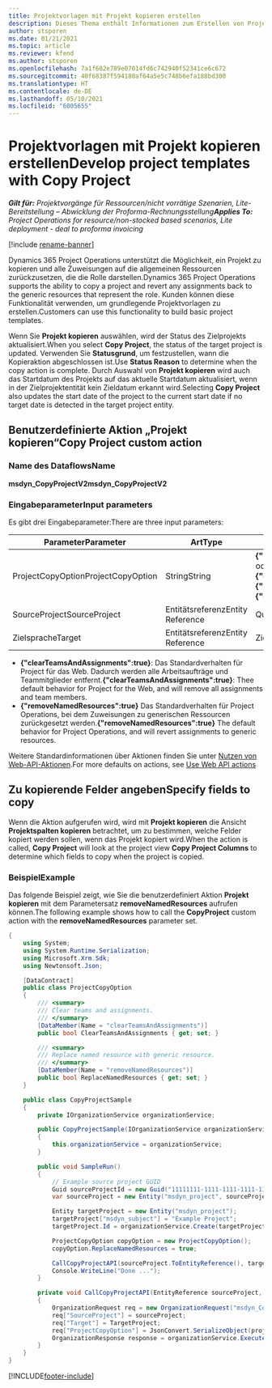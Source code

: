 ```yaml
---
title: Projektvorlagen mit Projekt kopieren erstellen
description: Dieses Thema enthält Informationen zum Erstellen von Projektvorlagen mithilfe der benutzerdefinierten Aktion „Projekt kopieren“.
author: stsporen
ms.date: 01/21/2021
ms.topic: article
ms.reviewer: kfend
ms.author: stsporen
ms.openlocfilehash: 7a1f602e789e07014fd6c742940f52341ce6c672
ms.sourcegitcommit: 40f68387f594180af64a5e5c748b6efa188bd300
ms.translationtype: HT
ms.contentlocale: de-DE
ms.lasthandoff: 05/10/2021
ms.locfileid: "6005655"
---
```

# <a name="develop-project-templates-with-copy-project"></a><span data-ttu-id="eab9a-103">Projektvorlagen mit Projekt kopieren erstellen</span><span class="sxs-lookup"><span data-stu-id="eab9a-103">Develop project templates with Copy Project</span></span>

<span data-ttu-id="eab9a-104">_**Gilt für:** Projektvorgänge für Ressourcen/nicht vorrätige Szenarien, Lite-Bereitstellung – Abwicklung der Proforma-Rechnungsstellung_</span><span class="sxs-lookup"><span data-stu-id="eab9a-104">_**Applies To:** Project Operations for resource/non-stocked based scenarios, Lite deployment - deal to proforma invoicing_</span></span>

[!include [rename-banner](~/includes/cc-data-platform-banner.md)]

<span data-ttu-id="eab9a-105">Dynamics 365 Project Operations unterstützt die Möglichkeit, ein Projekt zu kopieren und alle Zuweisungen auf die allgemeinen Ressourcen zurückzusetzen, die die Rolle darstellen.</span><span class="sxs-lookup"><span data-stu-id="eab9a-105">Dynamics 365 Project Operations supports the ability to copy a project and revert any assignments back to the generic resources that represent the role.</span></span> <span data-ttu-id="eab9a-106">Kunden können diese Funktionalität verwenden, um grundlegende Projektvorlagen zu erstellen.</span><span class="sxs-lookup"><span data-stu-id="eab9a-106">Customers can use this functionality to build basic project templates.</span></span>

<span data-ttu-id="eab9a-107">Wenn Sie **Projekt kopieren** auswählen, wird der Status des Zielprojekts aktualisiert.</span><span class="sxs-lookup"><span data-stu-id="eab9a-107">When you select **Copy Project**, the status of the target project is updated.</span></span> <span data-ttu-id="eab9a-108">Verwenden Sie **Statusgrund**, um festzustellen, wann die Kopieraktion abgeschlossen ist.</span><span class="sxs-lookup"><span data-stu-id="eab9a-108">Use **Status Reason** to determine when the copy action is complete.</span></span> <span data-ttu-id="eab9a-109">Durch Auswahl von **Projekt kopieren** wird auch das Startdatum des Projekts auf das aktuelle Startdatum aktualisiert, wenn in der Zielprojektentität kein Zieldatum erkannt wird.</span><span class="sxs-lookup"><span data-stu-id="eab9a-109">Selecting **Copy Project** also updates the start date of the project to the current start date if no target date is detected in the target project entity.</span></span>

## <a name="copy-project-custom-action"></a><span data-ttu-id="eab9a-110">Benutzerdefinierte Aktion „Projekt kopieren“</span><span class="sxs-lookup"><span data-stu-id="eab9a-110">Copy Project custom action</span></span> 

### <a name="name"></a><span data-ttu-id="eab9a-111">Name des Dataflows</span><span class="sxs-lookup"><span data-stu-id="eab9a-111">Name</span></span> 

<span data-ttu-id="eab9a-112">**msdyn_CopyProjectV2**</span><span class="sxs-lookup"><span data-stu-id="eab9a-112">**msdyn_CopyProjectV2**</span></span>

### <a name="input-parameters"></a><span data-ttu-id="eab9a-113">Eingabeparameter</span><span class="sxs-lookup"><span data-stu-id="eab9a-113">Input parameters</span></span>
<span data-ttu-id="eab9a-114">Es gibt drei Eingabeparameter:</span><span class="sxs-lookup"><span data-stu-id="eab9a-114">There are three input parameters:</span></span>

| <span data-ttu-id="eab9a-115">Parameter</span><span class="sxs-lookup"><span data-stu-id="eab9a-115">Parameter</span></span>          | <span data-ttu-id="eab9a-116">Art</span><span class="sxs-lookup"><span data-stu-id="eab9a-116">Type</span></span>   | <span data-ttu-id="eab9a-117">Werte</span><span class="sxs-lookup"><span data-stu-id="eab9a-117">Values</span></span>                                                   | 
|--------------------|--------|----------------------------------------------------------|
| <span data-ttu-id="eab9a-118">ProjectCopyOption</span><span class="sxs-lookup"><span data-stu-id="eab9a-118">ProjectCopyOption</span></span>  | <span data-ttu-id="eab9a-119">String</span><span class="sxs-lookup"><span data-stu-id="eab9a-119">String</span></span> | <span data-ttu-id="eab9a-120">**{"removeNamedResources":true}** oder **{"clearTeamsAndAssignments":true}**</span><span class="sxs-lookup"><span data-stu-id="eab9a-120">**{"removeNamedResources":true}** or **{"clearTeamsAndAssignments":true}**</span></span> |
| <span data-ttu-id="eab9a-121">SourceProject</span><span class="sxs-lookup"><span data-stu-id="eab9a-121">SourceProject</span></span>      | <span data-ttu-id="eab9a-122">Entitätsreferenz</span><span class="sxs-lookup"><span data-stu-id="eab9a-122">Entity Reference</span></span> | <span data-ttu-id="eab9a-123">Quellprojekt</span><span class="sxs-lookup"><span data-stu-id="eab9a-123">Source Project</span></span> |
| <span data-ttu-id="eab9a-124">Zielsprache</span><span class="sxs-lookup"><span data-stu-id="eab9a-124">Target</span></span>             | <span data-ttu-id="eab9a-125">Entitätsreferenz</span><span class="sxs-lookup"><span data-stu-id="eab9a-125">Entity Reference</span></span> | <span data-ttu-id="eab9a-126">Zielprojekt</span><span class="sxs-lookup"><span data-stu-id="eab9a-126">Target Project</span></span> |


- <span data-ttu-id="eab9a-127">**{"clearTeamsAndAssignments":true}**: Das Standardverhalten für Project für das Web. Dadurch werden alle Arbeitsaufträge und Teammitglieder entfernt.</span><span class="sxs-lookup"><span data-stu-id="eab9a-127">**{"clearTeamsAndAssignments":true}**: Thee default behavior for Project for the Web, and will remove all assignments and team members.</span></span>
- <span data-ttu-id="eab9a-128">**{"removeNamedResources":true}** Das Standardverhalten für Project Operations, bei dem Zuweisungen zu generischen Ressourcen zurückgesetzt werden.</span><span class="sxs-lookup"><span data-stu-id="eab9a-128">**{"removeNamedResources":true}** The default behavior for Project Operations, and will revert assignments to generic resources.</span></span>

<span data-ttu-id="eab9a-129">Weitere Standardinformationen über Aktionen finden Sie unter [Nutzen von Web-API-Aktionen](/powerapps/developer/common-data-service/webapi/use-web-api-actions).</span><span class="sxs-lookup"><span data-stu-id="eab9a-129">For more defaults on actions, see [Use Web API actions](/powerapps/developer/common-data-service/webapi/use-web-api-actions)</span></span>

## <a name="specify-fields-to-copy"></a><span data-ttu-id="eab9a-130">Zu kopierende Felder angeben</span><span class="sxs-lookup"><span data-stu-id="eab9a-130">Specify fields to copy</span></span> 
<span data-ttu-id="eab9a-131">Wenn die Aktion aufgerufen wird, wird mit **Projekt kopieren** die Ansicht **Projektspalten kopieren** betrachtet, um zu bestimmen, welche Felder kopiert werden sollen, wenn das Projekt kopiert wird.</span><span class="sxs-lookup"><span data-stu-id="eab9a-131">When the action is called, **Copy Project** will look at the project view **Copy Project Columns** to determine which fields to copy when the project is copied.</span></span>


### <a name="example"></a><span data-ttu-id="eab9a-132">Beispiel</span><span class="sxs-lookup"><span data-stu-id="eab9a-132">Example</span></span>
<span data-ttu-id="eab9a-133">Das folgende Beispiel zeigt, wie Sie die benutzerdefiniert Aktion **Projekt kopieren** mit dem Parametersatz **removeNamedResources** aufrufen können.</span><span class="sxs-lookup"><span data-stu-id="eab9a-133">The following example shows how to call the **CopyProject** custom action with the **removeNamedResources** parameter set.</span></span>
```C#
{
    using System;
    using System.Runtime.Serialization;
    using Microsoft.Xrm.Sdk;
    using Newtonsoft.Json;

    [DataContract]
    public class ProjectCopyOption
    {
        /// <summary>
        /// Clear teams and assignments.
        /// </summary>
        [DataMember(Name = "clearTeamsAndAssignments")]
        public bool ClearTeamsAndAssignments { get; set; }

        /// <summary>
        /// Replace named resource with generic resource.
        /// </summary>
        [DataMember(Name = "removeNamedResources")]
        public bool ReplaceNamedResources { get; set; }
    }

    public class CopyProjectSample
    {
        private IOrganizationService organizationService;

        public CopyProjectSample(IOrganizationService organizationService)
        {
            this.organizationService = organizationService;
        }

        public void SampleRun()
        {
            // Example source project GUID
            Guid sourceProjectId = new Guid("11111111-1111-1111-1111-111111111111");
            var sourceProject = new Entity("msdyn_project", sourceProjectId);

            Entity targetProject = new Entity("msdyn_project");
            targetProject["msdyn_subject"] = "Example Project";
            targetProject.Id = organizationService.Create(targetProject);

            ProjectCopyOption copyOption = new ProjectCopyOption();
            copyOption.ReplaceNamedResources = true;

            CallCopyProjectAPI(sourceProject.ToEntityReference(), targetProject.ToEntityReference(), copyOption);
            Console.WriteLine("Done ...");
        }

        private void CallCopyProjectAPI(EntityReference sourceProject, EntityReference TargetProject, ProjectCopyOption projectCopyOption)
        {
            OrganizationRequest req = new OrganizationRequest("msdyn_CopyProjectV2");
            req["SourceProject"] = sourceProject;
            req["Target"] = TargetProject;
            req["ProjectCopyOption"] = JsonConvert.SerializeObject(projectCopyOption);
            OrganizationResponse response = organizationService.Execute(req);
        }
    }
}
```


[!INCLUDE[footer-include](../includes/footer-banner.md)]